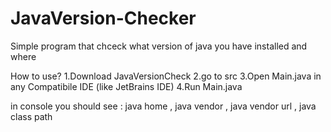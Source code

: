 # JavaVersion-Checker
Simple program that chceck what version of java you have installed and where

How to use?
1.Download JavaVersionCheck
2.go to src
3.Open Main.java in any Compatibile IDE (like JetBrains IDE)
4.Run Main.java

in console you should see : java home , java vendor , java vendor url , java class path
